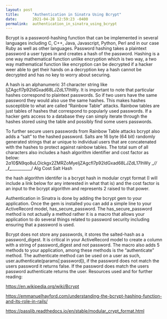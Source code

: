 ```yaml
---
layout: post
title:      "Authentication in Sinatra Using Bcrypt"
date:       2021-04-28 12:59:23 -0400
permalink:  authentication_in_sinatra_using_bcrypt
---
```


Bcrypt is a password-hashing function that can be implemented in several languages including C, C++, Java, Javascript, Python, Perl and in our case Ruby as well as other languages. Password hashing takes a plaintext password a user types in and creates a hash of the password. Hashing is a one way mathematical function unlike encryption which is two way, a two way mathematical function like encryption can be decrypted if a hacker weer able to get their hands on a decryption key a hash cannot be decrypted and has no key to worry about securing.

A hash is an alphanumeric 31 character string like IjZAgcfl7p92ldGxad68LJZdL17lhWy. It is important to note that particular hashes correspond to plaintext passwords. So if two users have the same password they would also use the same hashes. This makes hashes susceptible to what are called “Rainbow Table” attacks. Rainbow tables are just tables of hashes that correspond to popularly used passwords. If a hacker gets access to a database they can simply iterate through the hashes stored using the table and possibly find some users passwords.

To further secure users passwords from Rainbow Table attacks bcrypt also adds a “salt” to the hashed password. Salts are 16 byte (64 bit) randomly generated strings that ar unique to individual users that are concatenated with the hashes to protect against rainbow tables. The total sum of all characters also includes a hash algorithm identifier and cost factor as below:
$2a$10$N9qo8uLOickgx2ZMRZoMyeIjZAgcfl7p92ldGxad68LJZdL17lhWy
\__/\/ \____________________/\_____________________________/
Alg Cost Salt Hash

the hash algorithm identifer is a bcrypt hash in modular crypt format (I will include a link below for any interested in what that is) and the cost factor is an input to the bcrypt algorithm and represents 2 raised to that power.

Authentication in Sinatra is done by adding the bcrypt gem to your application. Once the gem is installed you can add a simple line to your ActiveRecord model, has_secure_password. The has_secure_password method is not actually a method rather it is a macro that allows your application to do several things related to password security including ensuring that a password is used.

Bcrypt does not store any passwords, it stores the salted-hash as a password_digest. It is critical in your ActiveRecord model to create a column with a string of password_digest and not password.
The macro also adds 5 methods to your application, among these methods is the “authenticate” method. The authenticate method can be used on a user as such, user.authenticate(params[:password]), if the password does not match the users password it returns false. If the password does match the users password authenticate returns the user.
Resources used and for further reading:

https://en.wikipedia.org/wiki/Bcrypt

https://emmanuelhayford.com/understanding-the-bcrypt-hashing-function-and-its-role-in-rails/

https://passlib.readthedocs.io/en/stable/modular_crypt_format.html


